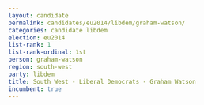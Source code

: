 ```yaml
---
layout: candidate
permalink: candidates/eu2014/libdem/graham-watson/
categories: candidate libdem
election: eu2014
list-rank: 1
list-rank-ordinal: 1st
person: graham-watson
region: south-west
party: libdem
title: South West - Liberal Democrats - Graham Watson
incumbent: true
---
```

